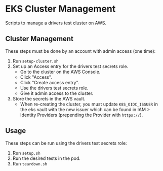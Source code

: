 # EKS Cluster Management

Scripts to manage a drivers test cluster on AWS.

## Cluster Management

These steps must be done by an account with admin access (one time):

1. Run `setup-cluster.sh`
2. Set up an Access entry for the drivers test secrets role.
   - Go to the cluster on the AWS Console.
   - Click "Access".
   - Click "Create access entry".
   - Use the drivers test secrets role.
   - Give it admin access to the cluster.
3. Store the secrets in the AWS vault.
   - When re-creating the cluster, you must update `K8S_OIDC_ISSUER` in the eks vault
     with the new issuer which can be found in IAM > Identity Providers
     (prepending the Provider with `https://`).

## Usage

These steps can be run using the drivers test secrets role:

1. Run `setup.sh`
2. Run the desired tests in the pod.
3. Run `teardown.sh`
